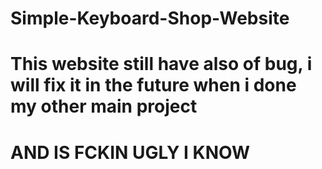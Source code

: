 # Simple-Keyboard-Shop-Website
<h1>This website still have also of bug, i will fix it in the future when i done my other main project</h1>
<h1>AND IS FCKIN UGLY I KNOW</h1>
